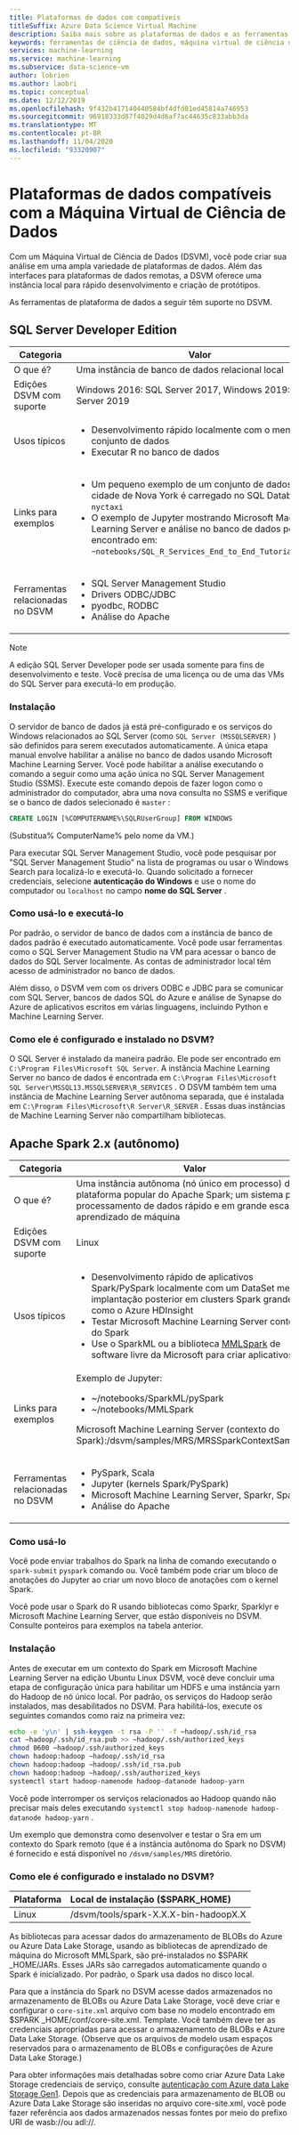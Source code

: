 ```yaml
---
title: Plataformas de dados com compatíveis
titleSuffix: Azure Data Science Virtual Machine
description: Saiba mais sobre as plataformas de dados e as ferramentas com suporte para o Máquina Virtual de Ciência de Dados do Azure.
keywords: ferramentas de ciência de dados, máquina virtual de ciência de dados, ferramentas para ciência de dados, ciência de dados do linux
services: machine-learning
ms.service: machine-learning
ms.subservice: data-science-vm
author: lobrien
ms.author: laobri
ms.topic: conceptual
ms.date: 12/12/2019
ms.openlocfilehash: 9f432b417140440584bf4dfd01ed45814a746953
ms.sourcegitcommit: 96918333d87f4029d4d6af7ac44635c833abb3da
ms.translationtype: MT
ms.contentlocale: pt-BR
ms.lasthandoff: 11/04/2020
ms.locfileid: "93320907"
---
```

# <a name="data-platforms-supported-on-the-data-science-virtual-machine"></a>Plataformas de dados compatíveis com a Máquina Virtual de Ciência de Dados

Com um Máquina Virtual de Ciência de Dados (DSVM), você pode criar sua análise em uma ampla variedade de plataformas de dados. Além das interfaces para plataformas de dados remotas, a DSVM oferece uma instância local para rápido desenvolvimento e criação de protótipos.

As ferramentas de plataforma de dados a seguir têm suporte no DSVM.

## <a name="sql-server-developer-edition"></a>SQL Server Developer Edition

| Categoria | Valor |
| ------------- | ------------- |
| O que é?   | Uma instância de banco de dados relacional local      |
| Edições DSVM com suporte      | Windows 2016: SQL Server 2017, Windows 2019: SQL Server 2019      |
| Usos típicos      | <ul><li>Desenvolvimento rápido localmente com o menor conjunto de dados</li><li>Executar R no banco de dados</li></ul> |
| Links para exemplos      | <ul><li>Um pequeno exemplo de um conjunto de dados de cidade de Nova York é carregado no SQL Database:<br/>  `nyctaxi`</li><li>O exemplo de Jupyter mostrando Microsoft Machine Learning Server e análise no banco de dados pode ser encontrado em:<br/> `~notebooks/SQL_R_Services_End_to_End_Tutorial.ipynb`</li></ul> |
| Ferramentas relacionadas no DSVM       | <ul><li>SQL Server Management Studio</li><li>Drivers ODBC/JDBC</li><li>pyodbc, RODBC</li><li>Análise do Apache</li></ul> |

> [!NOTE]
> A edição SQL Server Developer pode ser usada somente para fins de desenvolvimento e teste. Você precisa de uma licença ou de uma das VMs do SQL Server para executá-lo em produção.


### <a name="setup"></a>Instalação

O servidor de banco de dados já está pré-configurado e os serviços do Windows relacionados ao SQL Server (como `SQL Server (MSSQLSERVER)` ) são definidos para serem executados automaticamente. A única etapa manual envolve habilitar a análise no banco de dados usando Microsoft Machine Learning Server. Você pode habilitar a análise executando o comando a seguir como uma ação única no SQL Server Management Studio (SSMS). Execute este comando depois de fazer logon como o administrador do computador, abra uma nova consulta no SSMS e verifique se o banco de dados selecionado é `master` :

```sql
CREATE LOGIN [%COMPUTERNAME%\SQLRUserGroup] FROM WINDOWS 
```

(Substitua% ComputerName% pelo nome da VM.)

Para executar SQL Server Management Studio, você pode pesquisar por "SQL Server Management Studio" na lista de programas ou usar o Windows Search para localizá-lo e executá-lo. Quando solicitado a fornecer credenciais, selecione **autenticação do Windows** e use o nome do computador ou ```localhost``` no campo **nome do SQL Server** .

### <a name="how-to-use-and-run-it"></a>Como usá-lo e executá-lo

Por padrão, o servidor de banco de dados com a instância de banco de dados padrão é executado automaticamente. Você pode usar ferramentas como o SQL Server Management Studio na VM para acessar o banco de dados do SQL Server localmente. As contas de administrador local têm acesso de administrador no banco de dados.

Além disso, o DSVM vem com os drivers ODBC e JDBC para se comunicar com SQL Server, bancos de dados SQL do Azure e análise de Synapse do Azure de aplicativos escritos em várias linguagens, incluindo Python e Machine Learning Server.

### <a name="how-is-it-configured-and-installed-on-the-dsvm"></a>Como ele é configurado e instalado no DSVM? 

 O SQL Server é instalado da maneira padrão. Ele pode ser encontrado em `C:\Program Files\Microsoft SQL Server`. A instância Machine Learning Server no banco de dados é encontrada em `C:\Program Files\Microsoft SQL Server\MSSQL13.MSSQLSERVER\R_SERVICES` . O DSVM também tem uma instância de Machine Learning Server autônoma separada, que é instalada em `C:\Program Files\Microsoft\R Server\R_SERVER` . Essas duas instâncias de Machine Learning Server não compartilham bibliotecas.


## <a name="apache-spark-2x-standalone"></a>Apache Spark 2.x (autônomo)

| Categoria | Valor |
| ------------- | ------------- |
| O que é?   | Uma instância autônoma (nó único em processo) da plataforma popular do Apache Spark; um sistema para processamento de dados rápido e em grande escala e aprendizado de máquina     |
| Edições DSVM com suporte      | Linux     |
| Usos típicos      | <ul><li>Desenvolvimento rápido de aplicativos Spark/PySpark localmente com um DataSet menor e implantação posterior em clusters Spark grandes, como o Azure HDInsight</li><li>Testar Microsoft Machine Learning Server contexto do Spark</li><li>Use o SparkML ou a biblioteca [MMLSpark](https://github.com/Azure/mmlspark) de software livre da Microsoft para criar aplicativos ml</li></ul> |
| Links para exemplos      |    Exemplo de Jupyter:<ul><li>~/notebooks/SparkML/pySpark</li><li>~/notebooks/MMLSpark</li></ul><p>Microsoft Machine Learning Server (contexto do Spark):/dsvm/samples/MRS/MRSSparkContextSample.R</p> |
| Ferramentas relacionadas no DSVM       | <ul><li>PySpark, Scala</li><li>Jupyter (kernels Spark/PySpark)</li><li>Microsoft Machine Learning Server, Sparkr, Sparklyr</li><li>Análise do Apache</li></ul> |

### <a name="how-to-use-it"></a>Como usá-lo
Você pode enviar trabalhos do Spark na linha de comando executando o `spark-submit` `pyspark` comando ou. Você também pode criar um bloco de anotações do Jupyter ao criar um novo bloco de anotações com o kernel Spark.

Você pode usar o Spark do R usando bibliotecas como Sparkr, Sparklyr e Microsoft Machine Learning Server, que estão disponíveis no DSVM. Consulte ponteiros para exemplos na tabela anterior.

### <a name="setup"></a>Instalação
Antes de executar em um contexto do Spark em Microsoft Machine Learning Server na edição Ubuntu Linux DSVM, você deve concluir uma etapa de configuração única para habilitar um HDFS e uma instância yarn do Hadoop de nó único local. Por padrão, os serviços do Hadoop serão instalados, mas desabilitados no DSVM. Para habilitá-los, execute os seguintes comandos como raiz na primeira vez:

```bash
echo -e 'y\n' | ssh-keygen -t rsa -P '' -f ~hadoop/.ssh/id_rsa
cat ~hadoop/.ssh/id_rsa.pub >> ~hadoop/.ssh/authorized_keys
chmod 0600 ~hadoop/.ssh/authorized_keys
chown hadoop:hadoop ~hadoop/.ssh/id_rsa
chown hadoop:hadoop ~hadoop/.ssh/id_rsa.pub
chown hadoop:hadoop ~hadoop/.ssh/authorized_keys
systemctl start hadoop-namenode hadoop-datanode hadoop-yarn
```

Você pode interromper os serviços relacionados ao Hadoop quando não precisar mais deles executando ```systemctl stop hadoop-namenode hadoop-datanode hadoop-yarn``` .

Um exemplo que demonstra como desenvolver e testar o Sra em um contexto do Spark remoto (que é a instância autônoma do Spark no DSVM) é fornecido e está disponível no `/dsvm/samples/MRS` diretório.


### <a name="how-is-it-configured-and-installed-on-the-dsvm"></a>Como ele é configurado e instalado no DSVM? 
|Plataforma|Local de instalação ($SPARK_HOME)|
|:--------|:--------|
|Linux   | /dsvm/tools/spark-X.X.X-bin-hadoopX.X|


As bibliotecas para acessar dados do armazenamento de BLOBs do Azure ou Azure Data Lake Storage, usando as bibliotecas de aprendizado de máquina do Microsoft MMLSpark, são pré-instalados no $SPARK _HOME/JARs. Esses JARs são carregados automaticamente quando o Spark é inicializado. Por padrão, o Spark usa dados no disco local. 

Para que a instância do Spark no DSVM acesse dados armazenados no armazenamento de BLOBs ou Azure Data Lake Storage, você deve criar e configurar o `core-site.xml` arquivo com base no modelo encontrado em $SPARK _HOME/conf/core-site.xml. Template. Você também deve ter as credenciais apropriadas para acessar o armazenamento de BLOBs e Azure Data Lake Storage. (Observe que os arquivos de modelo usam espaços reservados para o armazenamento de BLOBs e configurações de Azure Data Lake Storage.)

Para obter informações mais detalhadas sobre como criar Azure Data Lake Storage credenciais de serviço, consulte [autenticação com Azure data Lake Storage Gen1](../../data-lake-store/data-lake-store-service-to-service-authenticate-using-active-directory.md). Depois que as credenciais para armazenamento de BLOB ou Azure Data Lake Storage são inseridas no arquivo core-site.xml, você pode fazer referência aos dados armazenados nessas fontes por meio do prefixo URI de wasb://ou adl://.